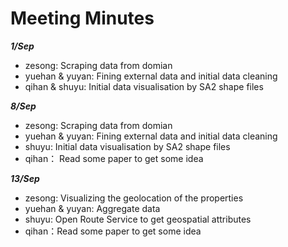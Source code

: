 # Meeting Minutes

***1/Sep***
- zesong: Scraping data from domian
- yuehan & yuyan: Fining external data and initial data cleaning
- qihan & shuyu: Initial data visualisation by SA2 shape files




***8/Sep***
- zesong: Scraping data from domian
- yuehan & yuyan: Fining external data and initial data cleaning
- shuyu: Initial data visualisation by SA2 shape files
- qihan： Read some paper to get some idea


***13/Sep***
- zesong: Visualizing the geolocation of the properties
- yuehan & yuyan: Aggregate data
- shuyu: Open Route Service to get geospatial attributes
- qihan：Read some paper to get some idea
